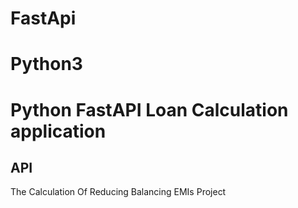 # FastApi
# Python3
# Python FastAPI Loan Calculation application

## API

The Calculation Of Reducing Balancing EMIs Project


